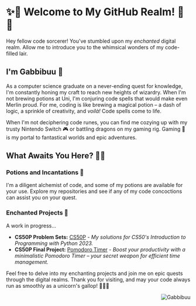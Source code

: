# ✨🦄 Welcome to My GitHub Realm! 🐉✨

Hey fellow code sorcerer! You've stumbled upon my _enchanted_ digital realm. Allow me to introduce you to the whimsical wonders of my code-filled lair.

## I'm Gabbibuu 🌟

As a computer science graduate on a never-ending quest for knowledge, I'm constantly honing my craft to reach new heights of wizardry. When I'm not brewing potions at Uni, I'm conjuring code spells that would make even Merlin proud. For me, coding is like brewing a magical potion – a dash of logic, a sprinkle of creativity, and _voilà!_ Code spells come to life.

When I'm not deciphering code runes, you can find me cozying up with my trusty Nintendo Switch 🎮 or battling dragons on my gaming rig. Gaming 👾 is my portal to fantastical worlds and epic adventures.

## What Awaits You Here? 🧙‍♀️

### Potions and Incantations 🧪

I'm a diligent alchemist of code, and some of my potions are available for your use. Explore my repositories and see if any of my code concoctions can assist you on your quest.

### Enchanted Projects 🌈

A work in progress...

- **CS50P Problem Sets:** [CS50P](https://github.com/Gabbibuu/CS50P) - _My solutions for CS50's Introduction to Programming with Python 2023._
- **CS50P Final Project:** [Pomodoro Timer](https://github.com/Gabbibuu/Pomodoro-Timer) - _Boost your productivity with a minimalistic Pomodoro Timer – your secret weapon for efficient time management._

<!--- 
- **Project Wonderland:** [Project Name](link) - _Follow the white rabbit into this wonderland of code!_
- **Project Stardust:** [Project Name](link) - _Because every project needs a sprinkle of stardust!_
--->

Feel free to delve into my enchanting projects and join me on epic quests through the digital realms. Thank you for visiting, and may your code always run as smoothly as a unicorn's gallop! 🦄🚀✨

<p align="right">
  <img
    src="https://komarev.com/ghpvc/?username=Gabbibuu"
    alt="Gabbibuu"
  />
</p>
